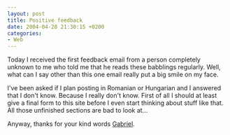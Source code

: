 ```yaml
---
layout: post
title: Positive feedback
date: 2004-04-28 21:30:15 +0200
categories:
- Web
---
```

Today I received the first feedback email from a person completely unknown to me who told me that he reads these babblings regularly. Well, what can I say other than this one email really put a big smile on my face.

I've been asked if I plan posting in Romanian or Hungarian and I answered that I don't know. Because I really don't know. First of all I should at least give a final form to this site before I even start thinking about stuff like that. All those unfinished sections are bad to look at...

Anyway, thanks for your kind words <a href="http://www.timbru.com/">Gabriel</a>.
